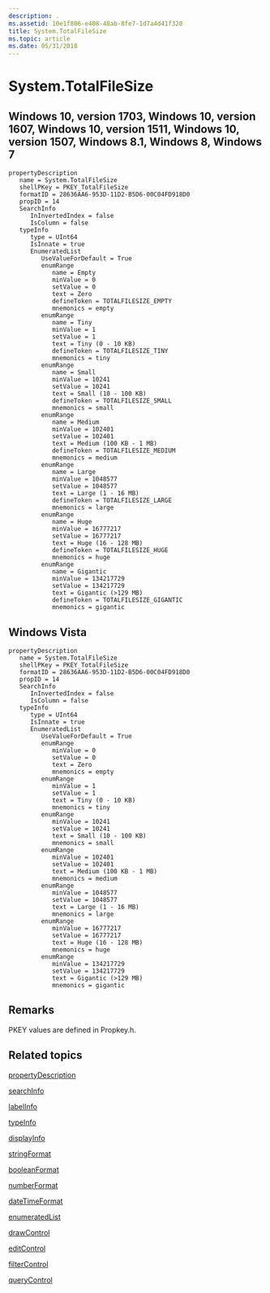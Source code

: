 ```yaml
---
description: .
ms.assetid: 10e1f806-e408-48ab-8fe7-1d7a4d41f320
title: System.TotalFileSize
ms.topic: article
ms.date: 05/31/2018
---
```


# System.TotalFileSize

## Windows 10, version 1703, Windows 10, version 1607, Windows 10, version 1511, Windows 10, version 1507, Windows 8.1, Windows 8, Windows 7

```
propertyDescription
   name = System.TotalFileSize
   shellPKey = PKEY_TotalFileSize
   formatID = 28636AA6-953D-11D2-B5D6-00C04FD918D0
   propID = 14
   SearchInfo
      InInvertedIndex = false
      IsColumn = false
   typeInfo
      type = UInt64
      IsInnate = true
      EnumeratedList
         UseValueForDefault = True
         enumRange
            name = Empty
            minValue = 0
            setValue = 0
            text = Zero
            defineToken = TOTALFILESIZE_EMPTY
            mnemonics = empty
         enumRange
            name = Tiny
            minValue = 1
            setValue = 1
            text = Tiny (0 - 10 KB)
            defineToken = TOTALFILESIZE_TINY
            mnemonics = tiny
         enumRange
            name = Small
            minValue = 10241
            setValue = 10241
            text = Small (10 - 100 KB)
            defineToken = TOTALFILESIZE_SMALL
            mnemonics = small
         enumRange
            name = Medium
            minValue = 102401
            setValue = 102401
            text = Medium (100 KB - 1 MB)
            defineToken = TOTALFILESIZE_MEDIUM
            mnemonics = medium
         enumRange
            name = Large
            minValue = 1048577
            setValue = 1048577
            text = Large (1 - 16 MB)
            defineToken = TOTALFILESIZE_LARGE
            mnemonics = large
         enumRange
            name = Huge
            minValue = 16777217
            setValue = 16777217
            text = Huge (16 - 128 MB)
            defineToken = TOTALFILESIZE_HUGE
            mnemonics = huge
         enumRange
            name = Gigantic
            minValue = 134217729
            setValue = 134217729
            text = Gigantic (>129 MB)
            defineToken = TOTALFILESIZE_GIGANTIC
            mnemonics = gigantic
```

## Windows Vista

```
propertyDescription
   name = System.TotalFileSize
   shellPKey = PKEY_TotalFileSize
   formatID = 28636AA6-953D-11D2-B5D6-00C04FD918D0
   propID = 14
   SearchInfo
      InInvertedIndex = false
      IsColumn = false
   typeInfo
      type = UInt64
      IsInnate = true
      EnumeratedList
         UseValueForDefault = True
         enumRange
            minValue = 0
            setValue = 0
            text = Zero
            mnemonics = empty
         enumRange
            minValue = 1
            setValue = 1
            text = Tiny (0 - 10 KB)
            mnemonics = tiny
         enumRange
            minValue = 10241
            setValue = 10241
            text = Small (10 - 100 KB)
            mnemonics = small
         enumRange
            minValue = 102401
            setValue = 102401
            text = Medium (100 KB - 1 MB)
            mnemonics = medium
         enumRange
            minValue = 1048577
            setValue = 1048577
            text = Large (1 - 16 MB)
            mnemonics = large
         enumRange
            minValue = 16777217
            setValue = 16777217
            text = Huge (16 - 128 MB)
            mnemonics = huge
         enumRange
            minValue = 134217729
            setValue = 134217729
            text = Gigantic (>129 MB)
            mnemonics = gigantic
```

## Remarks

PKEY values are defined in Propkey.h.

## Related topics

<dl> <dt>

[propertyDescription](./propdesc-schema-propertydescription.md)
</dt> <dt>

[searchInfo](./propdesc-schema-searchinfo.md)
</dt> <dt>

[labelInfo](./propdesc-schema-labelinfo.md)
</dt> <dt>

[typeInfo](./propdesc-schema-typeinfo.md)
</dt> <dt>

[displayInfo](./propdesc-schema-displayinfo.md)
</dt> <dt>

[stringFormat](./propdesc-schema-stringformat.md)
</dt> <dt>

[booleanFormat](./propdesc-schema-booleanformat.md)
</dt> <dt>

[numberFormat](./propdesc-schema-numberformat.md)
</dt> <dt>

[dateTimeFormat](./propdesc-schema-datetimeformat.md)
</dt> <dt>

[enumeratedList](./propdesc-schema-enumeratedlist.md)
</dt> <dt>

[drawControl](./propdesc-schema-drawcontrol.md)
</dt> <dt>

[editControl](./propdesc-schema-editcontrol.md)
</dt> <dt>

[filterControl](./propdesc-schema-filtercontrol.md)
</dt> <dt>

[queryControl](./propdesc-schema-querycontrol.md)
</dt> </dl>

 

 
